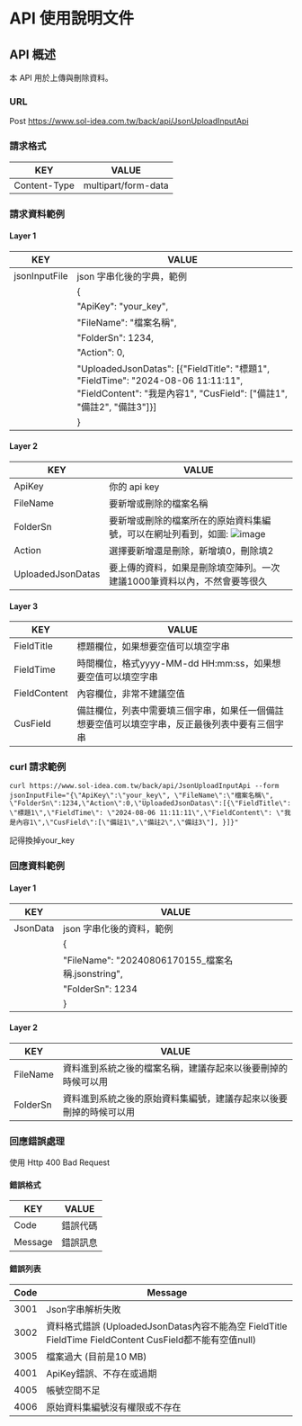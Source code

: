 # API 使用說明文件

## API 概述
本 API 用於上傳與刪除資料。

### URL
Post https://www.sol-idea.com.tw/back/api/JsonUploadInputApi

### 請求格式
| KEY            | VALUE                |
| -------------- | -------------------- |
| Content-Type   | multipart/form-data  |

### 請求資料範例
#### Layer 1
| KEY            | VALUE                |
| -------------- | -------------------- |
| jsonInputFile  | json 字串化後的字典，範例 |
|                | {                   |
|                | "ApiKey": "your_key",|
|                | "FileName": "檔案名稱",|
|                | "FolderSn": 1234,|
|                | "Action": 0,|
|                | "UploadedJsonDatas": [{"FieldTitle": "標題1", "FieldTime": "2024-08-06 11:11:11", "FieldContent": "我是內容1", "CusField": ["備註1", "備註2", "備註3"]}]|
|                | }                   |

#### Layer 2
| KEY                   | VALUE                       |
| --------------------- | --------------------------- |
| ApiKey                | 你的 api key                |
| FileName              | 要新增或刪除的檔案名稱            |
| FolderSn              | 要新增或刪除的檔案所在的原始資料集編號，可以在網址列看到，如圖: ![image](https://github.com/user-attachments/assets/8a5d0c75-d913-44f4-a326-7ecf30c81659)|
| Action                | 選擇要新增還是刪除，新增填0，刪除填2     |
| UploadedJsonDatas     | 要上傳的資料，如果是刪除填空陣列。一次建議1000筆資料以內，不然會要等很久     |

#### Layer 3
| KEY                   | VALUE                       |
| --------------------- | --------------------------- |
| FieldTitle            | 標題欄位，如果想要空值可以填空字串             |
| FieldTime             | 時間欄位，格式yyyy-MM-dd HH:mm:ss，如果想要空值可以填空字串            |
| FieldContent          | 內容欄位，非常不建議空值|
| CusField              | 備註欄位，列表中需要填三個字串，如果任一個備註想要空值可以填空字串，反正最後列表中要有三個字串     |

### curl 請求範例
```
curl https://www.sol-idea.com.tw/back/api/JsonUploadInputApi --form jsonInputFile="{\"ApiKey\":\"your_key\", \"FileName\":\"檔案名稱\", \"FolderSn\":1234,\"Action\":0,\"UploadedJsonDatas\":[{\"FieldTitle\": \"標題1\",\"FieldTime\": \"2024-08-06 11:11:11\",\"FieldContent\": \"我是內容1\",\"CusField\":[\"備註1\",\"備註2\",\"備註3\"], }]}"
```
記得換掉your_key
### 回應資料範例
#### Layer 1
| KEY        | VALUE                      |
| ---------- | -------------------------- |
| JsonData   | json 字串化後的資料，範例     |
|            | {                         |
|            | "FileName": "20240806170155_檔案名稱.jsonstring",      |
|            | "FolderSn": 1234|
|            | }                         |

#### Layer 2
| KEY                  | VALUE                     |
| -------------------- | ------------------------- |
| FileName             | 資料進到系統之後的檔案名稱，建議存起來以後要刪掉的時候可以用           |
| FolderSn             | 資料進到系統之後的原始資料集編號，建議存起來以後要刪掉的時候可以用      |

### 回應錯誤處理
使用 Http 400 Bad Request

#### 錯誤格式
| KEY                  | VALUE                     |
| -------------------- | ------------------------- |
| Code                 | 錯誤代碼                  |
| Message              | 錯誤訊息                  |

#### 錯誤列表
| Code                 | Message                   |
| -------------------- | ------------------------- |
| 3001                 | Json字串解析失敗                |
| 3002                 | 資料格式錯誤 (UploadedJsonDatas內容不能為空 FieldTitle FieldTime FieldContent CusField都不能有空值null)                |
| 3005                 | 檔案過大 (目前是10 MB)                 |
| 4001                 | ApiKey錯誤、不存在或過期               |
| 4005                 | 帳號空間不足                 |
| 4006                 | 原始資料集編號沒有權限或不存在                  |
